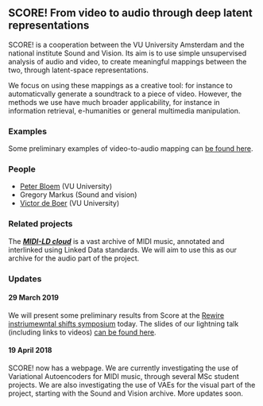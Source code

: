 ## SCORE! From video to audio through deep latent representations 

SCORE! is a cooperation between the VU University Amsterdam and the national institute Sound and Vision. Its aim is to 
use simple unsupervised analysis of audio and video, to create meaningful mappings between the two, through latent-space 
representations. 

We focus on using these mappings as a creative tool: for instance to automaticvally generate a soundtrack to a 
piece of video. However, the methods we use have much broader applicability, for instance in information retrieval, 
e-humanities or general multimedia manipulation.         

### Examples

Some preliminary examples of video-to-audio mapping can [be found here](https://www.dropbox.com/sh/kox5ai1dukebgnk/AAAhkgeuD31fCLJ1boZ7_SxEa?dl=0).

### People

* [Peter Bloem](peterbloem.nl) (VU University)
* Gregory Markus (Sound and vision)
* [Victor de Boer](victordeboer.nl) (VU University)

### Related projects

The ***[MIDI-LD cloud](https://midi-ld.github.io/)*** is a vast archive of MIDI music, annotated and interlinked using 
Linked Data standards. We will aim to use this as our archive for the audio part of the project.

### Updates

#### 29 March 2019

We will present some preliminary results from Score at the [Rewire instriumewntal shifts symposium](https://www.rewirefestival.nl/event/instrumental-shifts-symposium) today. The slides of our lightning talk (including links to videos) [can be found here](./score-rewire.pdf).

#### 19 April 2018

SCORE! now has a webpage. We are currently investigating the use of Variational Autoencoders for MIDI music, through 
several MSc student projects. We are also investigating the use of VAEs for the visual part of the project, starting 
with the Sound and Vision archive. More updates soon.

